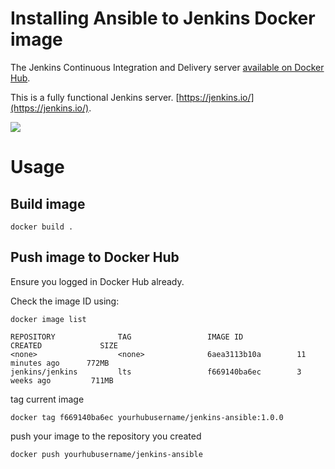 
# Installing Ansible to Jenkins Docker image

The Jenkins Continuous Integration and Delivery server [available on Docker Hub](https://hub.docker.com/r/jenkins/jenkins).

This is a fully functional Jenkins server.
[https://jenkins.io/](https://jenkins.io/).

<img src="https://jenkins.io/sites/default/files/jenkins_logo.png"/>

# Usage
## Build image
```
docker build .
```

## Push image to Docker Hub
Ensure you logged in Docker Hub already.

Check the image ID using:
```
docker image list
```

```
REPOSITORY              TAG                 IMAGE ID            CREATED             SIZE
<none>                  <none>              6aea3113b10a        11 minutes ago      772MB
jenkins/jenkins         lts                 f669140ba6ec        3 weeks ago         711MB
```

tag current image

```
docker tag f669140ba6ec yourhubusername/jenkins-ansible:1.0.0
```

push your image to the repository you created

```
docker push yourhubusername/jenkins-ansible
```